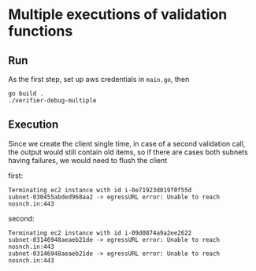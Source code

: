 # Multiple executions of validation functions

## Run

As the first step, set up aws credentials in `main.go`, then

```shell
go build .
./verifier-debug-multiple
```

## Execution

Since we create the client single time, in case of a second validation call, the output would still contain old items, so if there are cases both subnets having failures, we would need to flush the client

first:

```shell
Terminating ec2 instance with id i-0e71923d019f0f55d
subnet-030455abded968aa2 -> egressURL error: Unable to reach nosnch.in:443
```

second:

```shell
Terminating ec2 instance with id i-09d0874a9a2ee2622
subnet-03146948aeaeb21de -> egressURL error: Unable to reach nosnch.in:443
subnet-03146948aeaeb21de -> egressURL error: Unable to reach nosnch.in:443
```